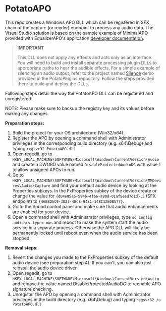 # PotatoAPO
This repo creates a Windows APO DLL which can be registered in SFX chain of the capture (or render) endpoint to process any audio data. The Visual Studio solution is based on the sample example of MinimalAPO provided with EqualizerAPO's application [developer documentation](https://sourceforge.net/p/equalizerapo/wiki/Developer%20documentation/). 

>**IMPORTANT**
>
>This DLL does not apply any effects and acts only as an interface. You will need to build and install separate processing plugin DLLs to appropriate paths to hear the audible effects. For a simple example of silencing an audio output, refer to the project named [Silence](https://github.com/Dybios/PotatoPlugins/tree/main/Silence)
>demo provided in the PotatoPlugins repository. Follow the steps provided there to build and deploy the DLLs.

Following steps detail the way the PotatoAPO DLL can be registered and unregistered. 

NOTE: Please make sure to backup the registry key and its values before making any changes.

**Preparation steps:**
1. Build the project for your OS architecture (Win32/x64).
2. Register the APO by opening a command shell with Administrator privileges
   in the corresponding build directory (e.g. x64\Debug) and typing `regsvr32 PotatoAPO.dll`
3. Open regedit, go to `HKEY_LOCAL_MACHINE\SOFTWARE\Microsoft\Windows\CurrentVersion\Audio`
   and create a DWORD value named `DisableProtectedAudioDG` with value 1 to allow unsigned APOs to run.
4. Go to `HKEY_LOCAL_MACHINE\SOFTWARE\Microsoft\Windows\CurrentVersion\MMDevices\Audio\Capture` and
   find your default audio device by looking at the Properties subkeys. In the FxProperties subkey of the device
   create or change the value for `{d04e05a6-594b-4fb6-a80d-01af5eed7d1d},5` (SFX endpoint) to `{46BB25C9-3D22-4ECE-9481-148C12B0B577}`.
5. Go to the Sound control panel and make sure that audio enhancements are enabled for your device.
6. Open a command shell with Administrator privileges, type `sc config audiosrv type= own`
   and reboot to make the system start the audio service in a separate process. Otherwise the APO DLL will likely be
   permanently locked until reboot even when the audio service has been stopped.

**Removal steps:**
1. Revert the changes you made to the FxProperties subkey of the default audio device (see preparation step 4).
   If you can't, you can also just reinstall the audio device driver.
2. Open regedit, go to `HKEY_LOCAL_MACHINE\SOFTWARE\Microsoft\Windows\CurrentVersion\Audio`
   and remove the value named DisableProtectedAudioDG to reenable APO signature checking.
3. Unregister the APO by opening a command shell with Administrator privileges
   in the build directory (e.g. x64\Debug) and typing `regsvr32 /u PotatoAPO.dll`
